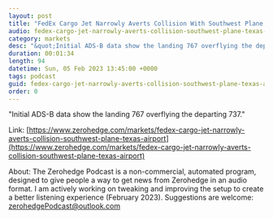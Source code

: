 ```yaml
---
layout: post
title: "FedEx Cargo Jet Narrowly Averts Collision With Southwest Plane At Texas Airport"
audio: fedex-cargo-jet-narrowly-averts-collision-southwest-plane-texas-airport-3
category: markets
desc: "&quot;Initial ADS-B data show the landing 767 overflying the departing 737.&quot; "
duration: 00:01:34
length: 94
datetime: Sun, 05 Feb 2023 13:45:00 +0000
tags: podcast
guid: fedex-cargo-jet-narrowly-averts-collision-southwest-plane-texas-airport-0
order: 0
---
```

&quot;Initial ADS-B data show the landing 767 overflying the departing 737.&quot; 

Link: [https://www.zerohedge.com/markets/fedex-cargo-jet-narrowly-averts-collision-southwest-plane-texas-airport](https://www.zerohedge.com/markets/fedex-cargo-jet-narrowly-averts-collision-southwest-plane-texas-airport)

About: The Zerohedge Podcast is a non-commercial, automated program, designed to give people a way to get news from Zerohedge in an audio format.  I am actively working on tweaking and improving the setup to create a better listening experience (February 2023).  Suggestions are welcome: [zerohedgePodcast@outlook.com](mailto:zerohedgePodcast@outlook.com)